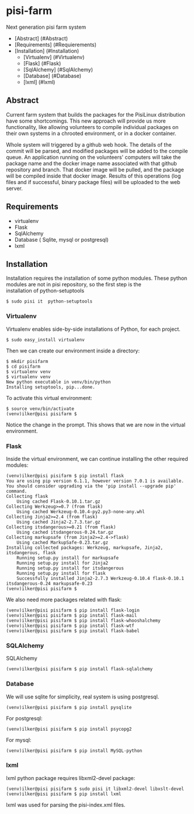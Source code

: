 # pisi-farm
Next generation pisi farm system


- [Abstract] (#Abstract)
- [Requirements] (#Requierements)
- [Installation] (#Installation)
    * [Virtualenv] (#Virtualenv)
    * [Flask] (#Flask)
    * [SqlAlchemy] (#SqlAlchemy)
    * [Database] (#Database)
    * [lxml] (#lxml)
  
## Abstract ##
Current farm system that builds the packages for the PisiLinux distribution 
have some shortcomings. This new approach will provide us more functionality,
like allowing volunteers to compile individual packages on their own systems
in a chrooted environment, or in a docker container. 

Whole system will triggered by a github web hook. The details of the commit 
will be parsed, and modified packages will be added to the compile queue. 
An application running on the volunteers' computers will take the package
name and the docker image name associated with that github repository and 
branch. That docker image will be pulled, and the package will be compiled
inside that docker image. Results of this operations (log files and if 
successful, binary package files) will be uploaded to the web server.

## Requirements ##
* virtualenv
* Flask 
* SqlAlchemy
* Database ( Sqlite, mysql or postgresql)
* lxml 

## Installation ##
Installation requires the installation of some python modules. These 
python modules are not in pisi repository, so the first step is the  
installation of python-setuptools

    $ sudo pisi it  python-setuptools

### Virtualenv ###
Virtualenv enables side-by-side installations of Python, for each project.

    $ sudo easy_install virtualenv

Then we can create our environment inside a directory:

    $ mkdir pisifarm
    $ cd pisifarm
    $ virtualenv venv
    $ virtualenv venv
    New python executable in venv/bin/python
    Installing setuptools, pip...done.

To activate this virtual environment:

    $ source venv/bin/activate
    (venv)ilker@pisi pisifarm $ 

Notice the change in the prompt. This shows that we are now in the
virtual environment.

### Flask ###
Inside the virtual environment, we can continue installing the other required 
modules:

    (venv)ilker@pisi pisifarm $ pip install flask
    You are using pip version 6.1.1, however version 7.0.1 is available.
    You should consider upgrading via the 'pip install --upgrade pip' command.
    Collecting flask
        Using cached Flask-0.10.1.tar.gz
    Collecting Werkzeug>=0.7 (from flask)
        Using cached Werkzeug-0.10.4-py2.py3-none-any.whl
    Collecting Jinja2>=2.4 (from flask)
        Using cached Jinja2-2.7.3.tar.gz
    Collecting itsdangerous>=0.21 (from flask)
        Using cached itsdangerous-0.24.tar.gz
    Collecting markupsafe (from Jinja2>=2.4->flask)
        Using cached MarkupSafe-0.23.tar.gz
    Installing collected packages: Werkzeug, markupsafe, Jinja2, itsdangerous, flask
        Running setup.py install for markupsafe
        Running setup.py install for Jinja2
        Running setup.py install for itsdangerous
        Running setup.py install for flask
        Successfully installed Jinja2-2.7.3 Werkzeug-0.10.4 flask-0.10.1 itsdangerous-0.24 markupsafe-0.23
    (venv)ilker@pisi pisifarm $

We also need more packages related with flask:

    (venv)ilker@pisi pisifarm $ pip install flask-login
    (venv)ilker@pisi pisifarm $ pip install flask-mail
    (venv)ilker@pisi pisifarm $ pip install flask-whooshalchemy
    (venv)ilker@pisi pisifarm $ pip install flask-wtf
    (venv)ilker@pisi pisifarm $ pip install flask-babel

### SQLAlchemy ###
SQLAlchemy 

    (venv)ilker@pisi pisifarm $ pip install flask-sqlalchemy
    
    
### Database ###
We will use sqlite for simplicity, real system is using postgresql. 

    (venv)ilker@pisi pisifarm $ pip install pysqlite
    
For postgresql:
    
    (venv)ilker@pisi pisifarm $ pip install psycopg2

For mysql:

    (venv)ilker@pisi pisifarm $ pip install MySQL-python 


### lxml ###
lxml python package requires libxml2-devel package:

    (venv)ilker@pisi pisifarm $ sudo pisi it libxml2-devel libxslt-devel
    (venv)ilker@pisi pisifarm $ pip install lxml 
    
lxml was used for parsing the pisi-index.xml files.

